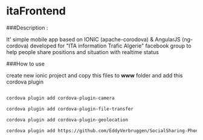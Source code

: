 # itaFrontend

###Description :

It' simple mobile app based on IONIC (apache-corodova) & AngularJS (ng-cordova) developed for "ITA information Trafic Algerie"
facebook group to help people share positions and situation with realtime status

###How to use

create new ionic project and copy this files to **www** folder and add this cordova plugin

```zsh

cordova plugin add cordova-plugin-camera

cordova plugin add cordova-plugin-file-transfer

cordova plugin add cordova-plugin-geolocation

cordova plugin add https://github.com/EddyVerbruggen/SocialSharing-PhoneGap-Plugin.git

```
